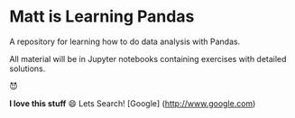 # Matt is Learning Pandas
A repository for learning how to do data analysis with Pandas. 

All material will be in Jupyter notebooks containing exercises with detailed solutions.

:smiling_imp:

**I love this stuff** :smile:
Lets Search! [Google] (http://www.google.com)